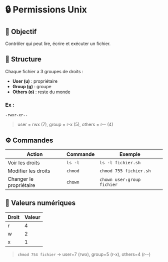 # 🔒 Permissions Unix

## 🎯 Objectif
Contrôler qui peut lire, écrire et exécuter un fichier.

## 🧱 Structure
Chaque fichier a 3 groupes de droits :
- **User (u)** : propriétaire
- **Group (g)** : groupe
- **Others (o)** : reste du monde

### Ex :
```
-rwxr-xr--
```
> user = rwx (7), group = r-x (5), others = r-- (4)

## ⚙️ Commandes

| Action | Commande | Exemple |
|--------|-----------|---------|
| Voir les droits | `ls -l` | `ls -l fichier.sh` |
| Modifier les droits | `chmod` | `chmod 755 fichier.sh` |
| Changer le propriétaire | `chown` | `chown user:group fichier` |

## 🧮 Valeurs numériques
| Droit | Valeur |
|--------|---------|
| r | 4 |
| w | 2 |
| x | 1 |

> `chmod 754 fichier` → user=7 (rwx), group=5 (r-x), others=4 (r--)
